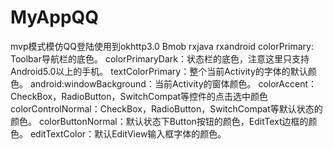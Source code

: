 # MyAppQQ
mvp模式模仿QQ登陆使用到okhttp3.0 Bmob rxjava rxandroid
colorPrimary: Toolbar导航栏的底色。
colorPrimaryDark：状态栏的底色，注意这里只支持Android5.0以上的手机。
textColorPrimary：整个当前Activity的字体的默认颜色。
android:windowBackground：当前Activity的窗体颜色。
colorAccent：CheckBox，RadioButton，SwitchCompat等控件的点击选中颜色
colorControlNormal：CheckBox，RadioButton，SwitchCompat等默认状态的颜色。
colorButtonNormal：默认状态下Button按钮的颜色，EditText边框的颜色。
editTextColor：默认EditView输入框字体的颜色。
